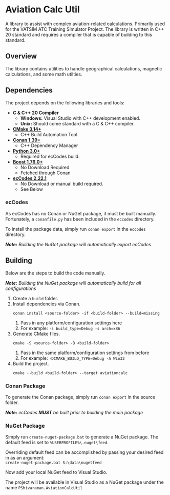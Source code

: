 # Aviation Calc Util

A library to assist with complex aviation-related calculations. Primarily used for the VATSIM ATC Training Simulator
Project. The library is written in C++ 20 standard and requires a compiler that is capable of building to this standard.

## Overview

The library contains utilities to handle geographical calculations, magnetic calculations, and some math utilties.

## Dependencies

The project depends on the following libraries and tools:

- **C & C++ 20 Compiler**
  - **Windows:** Visual Studio with C++ development enabled.
  - **Unix:** Should come standard with a C & C++ compiler.
- **[CMake 3.14+](https://cmake.org/download/)**
  - C++ Build Automation Tool
- **[Conan 1.39+](https://conan.io/downloads.html)**
  - C++ Dependency Manager
- **[Python 3.0+](https://www.python.org/downloads/)**
  - Required for ecCodes build.
- **[Boost 1.76.0+](https://www.boost.org/)**
  - No Download Required
  - Fetched through Conan
- **[ecCodes 2.22.1](https://confluence.ecmwf.int/display/ECC)**
  - No Download or manual build required.
  - See Below

### ecCodes

As ecCodes has no Conan or NuGet package, it must be built manually. Fortunately, a `conanfile.py` has been included in
the `eccodes` directory.

To install the package data, simply run `conan export` in the `eccodes` directory.

_**Note:** Building the NuGet package will automatically export ecCodes_

## Building
Below are the steps to build the code manually.

_**Note:** Building the NuGet package will automatically build for all configurations_

1. Create a `build` folder.
2. Install dependencies via Conan.
    ```
    conan install <source-folder> -if <build-folder> --build=missing
    ```
    1. Pass in any platform/configuration settings here
    2. For example: `-s build_type=Debug -s arch=x86`
3. Generate CMake files.
   ```
   cmake -S <source-folder> -B <build-folder>
    ```
    1. Pass in the same platform/configuration settings from before
    2. For example: `-DCMAKE_BUILD_TYPE=Debug -A Win32`
4. Build the project.
    ```
    cmake --build <build-folder> --target aviationcalc
    ```

### Conan Package

To generate the Conan package, simply run `conan export` in the source folder.

_**Note:** ecCodes **MUST** be built prior to building the main package_

### NuGet Package

Simply run `create-nuget-package.bat` to generate a NuGet package. The default feed is set
to `%USERPROFILE%\.nuget\feed`.

Overriding default feed can be accomplished by passing your desired feed in as an argument: \
`create-nuget-package.bat S:\data\nugetfeed`

Now add your local NuGet feed to Visual Studio.

The project will be available in Visual Studio as a NuGet package under the name `PShivaraman.AviationCalcUtil`